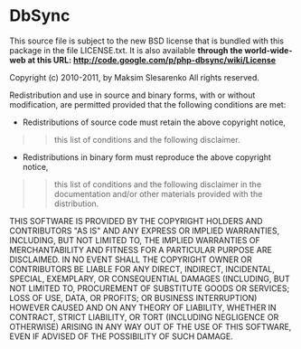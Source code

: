# DbSync #

This source file is subject to the new BSD license that is bundled
with this package in the file LICENSE.txt. It is also available
**through the world-wide-web at this URL: http://code.google.com/p/php-dbsync/wiki/License**

Copyright (c) 2010-2011, by Maksim Slesarenko
All rights reserved.

Redistribution and use in source and binary forms, with or without modification,
are permitted provided that the following conditions are met:

  * Redistributions of source code must retain the above copyright notice,
> > this list of conditions and the following disclaimer.

  * Redistributions in binary form must reproduce the above copyright notice,
> > this list of conditions and the following disclaimer in the documentation
> > and/or other materials provided with the distribution.

THIS SOFTWARE IS PROVIDED BY THE COPYRIGHT HOLDERS AND CONTRIBUTORS "AS IS" AND
ANY EXPRESS OR IMPLIED WARRANTIES, INCLUDING, BUT NOT LIMITED TO, THE IMPLIED
WARRANTIES OF MERCHANTABILITY AND FITNESS FOR A PARTICULAR PURPOSE ARE
DISCLAIMED. IN NO EVENT SHALL THE COPYRIGHT OWNER OR CONTRIBUTORS BE LIABLE FOR
ANY DIRECT, INDIRECT, INCIDENTAL, SPECIAL, EXEMPLARY, OR CONSEQUENTIAL DAMAGES
(INCLUDING, BUT NOT LIMITED TO, PROCUREMENT OF SUBSTITUTE GOODS OR SERVICES;
LOSS OF USE, DATA, OR PROFITS; OR BUSINESS INTERRUPTION) HOWEVER CAUSED AND ON
ANY THEORY OF LIABILITY, WHETHER IN CONTRACT, STRICT LIABILITY, OR TORT
(INCLUDING NEGLIGENCE OR OTHERWISE) ARISING IN ANY WAY OUT OF THE USE OF THIS
SOFTWARE, EVEN IF ADVISED OF THE POSSIBILITY OF SUCH DAMAGE.